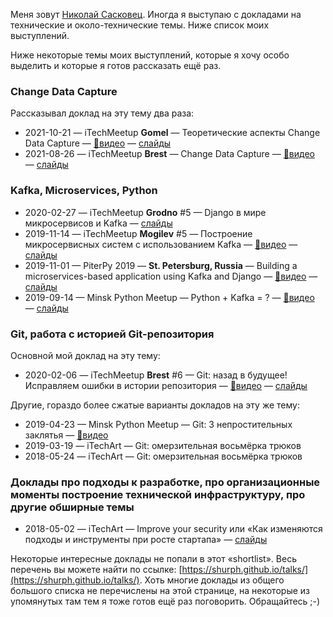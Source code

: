 
Меня зовут [Николай Сасковец](https://github.com/shurph). Иногда я выступаю с докладами на технические и около-технические темы. Ниже список моих выступлений.

Ниже некоторые темы моих выступлений, которые я хочу особо выделить и которые я готов рассказать ещё раз.


### Change Data Capture
Рассказывал доклад на эту тему два раза:

- 2021-10-21
  — iTechMeetup **Gomel**
  — Теоретические аспекты Change Data Capture
  — [🎥видео](https://www.youtube.com/watch?v=RoOKx8MNhRM)
  — [слайды](https://shurph.github.io/talks/change-data-capture-gomel/)
- 2021-08-26
  — iTechMeetup **Brest**
  — Change Data Capture
  — [🎥видео](https://www.youtube.com/watch?v=a8PFN2lz2WM)
  — [слайды](https://shurph.github.io/talks/change-data-capture/)




### Kafka, Microservices, Python

- 2020-02-27
  — iTechMeetup **Grodno** #5
  — Django в мире микросервисов и Kafka
  — [слайды](https://shurph.github.io/talks/kafka-grodno)
- 2019-11-14
  — iTechMeetup **Mogilev** #5
  — Построение микросервисных систем с использованием Kafka
  — [🎥видео](https://www.youtube.com/watch?v=Q6rAuZ2W404)
  — [слайды](https://shurph.github.io/talks/kafka-mogilev)
- 2019-11-01
  — PiterPy 2019
  — **St. Petersburg, Russia**
  — Building a microservices-based application using Kafka and Django
  — [🎥видео](https://www.youtube.com/watch?v=CeOJlLVy6fw&list=PLQTGSfnaYlCtP2vTORCcXgF38Ky6_pgLp)
  — [слайды](https://shurph.github.io/talks/kafka-piterpy/)
- 2019-09-14
  — Minsk Python Meetup
  — Python + Kafka = ?
  — [🎥видео](https://www.youtube.com/watch?v=4HFAM9u1wKk&list=PLjiAaL1HtGPaMPlrZGCDzUCTsVAyTbHJ4&index=13)
  — [слайды](https://shurph.github.io/talks/python-kafka/)




### Git, работа с историей Git-репозитория  

Основной мой доклад на эту тему:

- 2020-02-06
  — iTechMeetup **Brest** #6
  — Git:  назад в будущее! Исправляем ошибки в истории репозитория
  — [🎥видео](https://www.youtube.com/watch?v=5goiwYdmDnU)
  — [слайды](https://shurph.github.io/talks/git-brest)

Другие, гораздо более сжатые варианты докладов на эту же тему:

- 2019-04-23
  — Minsk Python Meetup
  — Git: 3 непростительных заклятья
  — [🎥видео](https://www.youtube.com/watch?v=OBrN-gwz8ec&list=PLjiAaL1HtGPaMPlrZGCDzUCTsVAyTbHJ4)
- 2019-03-19
  — iTechArt
  — Git: омерзительная восьмёрка трюков
- 2018-05-24
  — iTechArt
  — Git: омерзительная восьмёрка трюков




### Доклады про подходы к разработке, про организационные моменты построение технической инфраструктуру, про другие обширные темы

- 2018-05-02
  — iTechArt
  — Improve your security или «Как изменяются подходы и инструменты при росте стартапа»
  — [слайды](https://www.slideshare.net/NikolaySaskovets/improve-your-security-2018)




Некоторые интересные доклады не попали в этот «shortlist». Весь перечень вы можете найти по ссылке: [https://shurph.github.io/talks/](https://shurph.github.io/talks/). Хоть многие доклады из общего большого списка не перечислены на этой странице, на некоторые из упомянутых там тем я тоже готов ещё раз поговорить. Обращайтесь ;-)

